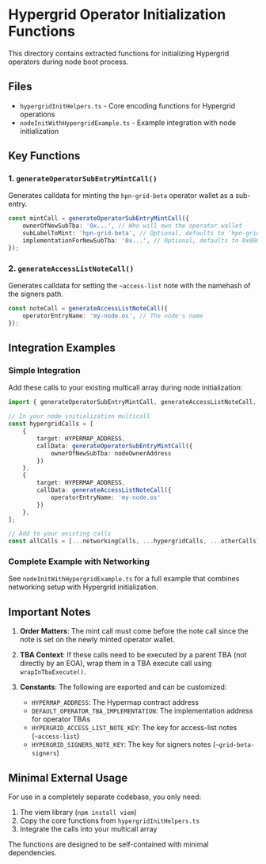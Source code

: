 # Hypergrid Operator Initialization Functions

This directory contains extracted functions for initializing Hypergrid operators during node boot process.

## Files

- `hypergridInitHelpers.ts` - Core encoding functions for Hypergrid operations
- `nodeInitWithHypergridExample.ts` - Example integration with node initialization

## Key Functions

### 1. `generateOperatorSubEntryMintCall()`
Generates calldata for minting the `hpn-grid-beta` operator wallet as a sub-entry.

```typescript
const mintCall = generateOperatorSubEntryMintCall({
    ownerOfNewSubTba: '0x...', // Who will own the operator wallet
    subLabelToMint: 'hpn-grid-beta', // Optional, defaults to 'hpn-grid-beta'
    implementationForNewSubTba: '0x...', // Optional, defaults to 0x000000000046886061414588bb9F63b6C53D8674
});
```

### 2. `generateAccessListNoteCall()`
Generates calldata for setting the `~access-list` note with the namehash of the signers path.

```typescript
const noteCall = generateAccessListNoteCall({
    operatorEntryName: 'my-node.os', // The node's name
});
```

## Integration Examples

### Simple Integration
Add these calls to your existing multicall array during node initialization:

```typescript
import { generateOperatorSubEntryMintCall, generateAccessListNoteCall, HYPERMAP_ADDRESS } from './hypergridInitHelpers';

// In your node initialization multicall
const hypergridCalls = [
    { 
        target: HYPERMAP_ADDRESS, 
        callData: generateOperatorSubEntryMintCall({ 
            ownerOfNewSubTba: nodeOwnerAddress 
        }) 
    },
    { 
        target: HYPERMAP_ADDRESS, 
        callData: generateAccessListNoteCall({ 
            operatorEntryName: 'my-node.os' 
        }) 
    },
];

// Add to your existing calls
const allCalls = [...networkingCalls, ...hypergridCalls, ...otherCalls];
```

### Complete Example with Networking
See `nodeInitWithHypergridExample.ts` for a full example that combines networking setup with Hypergrid initialization.

## Important Notes

1. **Order Matters**: The mint call must come before the note call since the note is set on the newly minted operator wallet.

2. **TBA Context**: If these calls need to be executed by a parent TBA (not directly by an EOA), wrap them in a TBA execute call using `wrapInTbaExecute()`.

3. **Constants**: The following are exported and can be customized:
   - `HYPERMAP_ADDRESS`: The Hypermap contract address
   - `DEFAULT_OPERATOR_TBA_IMPLEMENTATION`: The implementation address for operator TBAs
   - `HYPERGRID_ACCESS_LIST_NOTE_KEY`: The key for access-list notes (`~access-list`)
   - `HYPERGRID_SIGNERS_NOTE_KEY`: The key for signers notes (`~grid-beta-signers`)

## Minimal External Usage

For use in a completely separate codebase, you only need:
1. The viem library (`npm install viem`)
2. Copy the core functions from `hypergridInitHelpers.ts`
3. Integrate the calls into your multicall array

The functions are designed to be self-contained with minimal dependencies. 